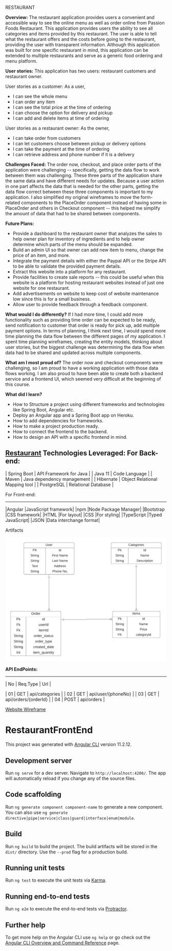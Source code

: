 
RESTAURANT

**Overview:**
The restaurant application provides users a convenient and accessible way to see the online menu as well as order online from Passion Foods Restaurant. This application provides users the ability to see all categories and items provided by this restaurant. The user is able to tell what the restaurant offers and the costs before going to the restaurant, providing the user with transparent information. Although this application was built for one specific restaurant in mind, this application can be extended to multiple restaurants and serve as a generic food ordering and menu platform.

**User stories:**
This application has two users: restaurant customers and restaurant owner.

User stories as a customer: As a user,
* I can see the whole menu
* I can order any item
* I can see the total price at the time of ordering
* I can choose the option for delivery and pickup
* I can add and delete items at time of ordering

User stories as a restaurant owner: As the owner,
* I can take order from customers
* I can let customers choose between pickup or delivery options
* I can take the payment at the time of ordering
* I can retrieve address and phone number if it is a delivery

**Challenges Faced:**
The order now, checkout, and place order parts of the application were challenging -- specifically, getting the data flow to work between them was challenging. These three parts of the application share the same data and have different needs for updates. Because a user action in one part affects the data that is needed for the other parts, getting the data flow correct between these three components is important to my application. I also simplified my original wireframes to move the form-related components to the PlaceOrder component instead of having some in PlaceOrder and others in Checkout component -- this helped me simplify the amount of data that had to be shared between components.

**Future Plans:**
* Provide a dashboard to the restaurant owner that analyzes the sales to help owner plan for inventory of ingredients and to help owner determine which parts of the menu should be expanded.
* Build an admin UI so that owner can add new item to menu, change the price of an item, and more.
* Integrate the payment details with either the Paypal API or the Stripe API to be able to validate the provided payment details.
* Extract this website into a platform for any restaurant.
* Provide facilities to create sale reports -- this could be useful when this website is a platform for hosting restaurant websites instead of just one website for one restaurant.
* Add advertisements on website to keep cost of website maintenance low since this is for a small business.
* Allow user to provide feedback through a feedback component.

**What would I do differently?**
 If I had more time, I could add more functionality such as providing time order can be expected to be ready, send notification to customer that order is ready for pick up, add multiple payment options. In terms of planning, I think next time, I would spend more time planning the data flow between the different pages of my application. I spent time planning wireframes, creating the entity models, thinking about user stories, but the biggest challenge was determining the data flow when data had to be shared and updated across multiple components.

**What am I most proud of?**
 The order now and checkout components were challenging, so I am proud to have a working application with those data flows working. I am also proud to have been able to create both a backend service and a frontend UI, which seemed very difficult at the beginning of this course.

**What did I learn?** 
* How to Structure a project using different frameworks and technologies like Spring Boot, Angular etc.
* Deploy an Angular app and a Spring Boot app on Heroku.
* How to add dependencies for frameworks.
* How to make a project production ready.
* How to connect the frontend to the backend.
* How to design an API with a specific frontend in mind.

[Restaurant](https://github.com/kbala1/Restaurant-back-end)
**Technologies Leveraged:**
For Back-end:
----------------------------------------
 | Spring Boot | API  Framework for Java |
 | Java 11     | Code Language           |
 | Maven       | Java dependency management |
 | Hibernate   | Object Relational Mapping tool |
 | PostgreSQL  | Relational Database      |


For Front-end:

-------------------------------------------
 |Angular       |JavaScript framework|
 |npm          |Node Package Manager|
 |Bootstrap    |CSS framework|
 |HTML         |For layout|
 |CSS          |For styling|
 |TypeScript    |Typed JavaScript|
 |JSON          |Data interchange format|

Artifacts

![ERD](documentationImages/Project3ER-Diagram.png)

**API EndPoints:**

----------------------------------------------
 | No    | Req.Type  | Url                  |

 | 01    | GET       | api/categories       |
 | 02    | GET       | api/user/{phoneNo}   |
 | 03    | GET       | api/orders/{orderId} |
 | 04    | POST      | api/orders           |



[Website Wireframe](documentationImages/Website.png)




# RestaurantFrontEnd

This project was generated with [Angular CLI](https://github.com/angular/angular-cli) version 11.2.12.

## Development server

Run `ng serve` for a dev server. Navigate to `http://localhost:4200/`. The app will automatically reload if you change any of the source files.

## Code scaffolding

Run `ng generate component component-name` to generate a new component. You can also use `ng generate directive|pipe|service|class|guard|interface|enum|module`.

## Build

Run `ng build` to build the project. The build artifacts will be stored in the `dist/` directory. Use the `--prod` flag for a production build.

## Running unit tests

Run `ng test` to execute the unit tests via [Karma](https://karma-runner.github.io).

## Running end-to-end tests

Run `ng e2e` to execute the end-to-end tests via [Protractor](http://www.protractortest.org/).

## Further help

To get more help on the Angular CLI use `ng help` or go check out the [Angular CLI Overview and Command Reference](https://angular.io/cli) page.
